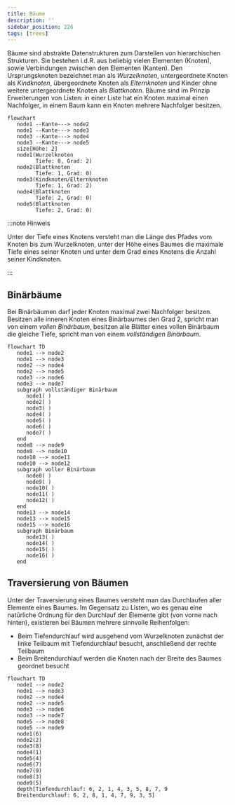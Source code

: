```yaml
---
title: Bäume
description: ''
sidebar_position: 226
tags: [trees]
---
```


Bäume sind abstrakte Datenstrukturen zum Darstellen von hierarchischen
Strukturen. Sie bestehen i.d.R. aus beliebig vielen Elementen (Knoten), sowie
Verbindungen zwischen den Elementen (Kanten). Den Ursprungsknoten bezeichnet man
als _Wurzelknoten_, untergeordnete Knoten als _Kindknoten_, übergeordnete Knoten
als _Elternknoten_ und Kinder ohne weitere untergeordnete Knoten als
_Blattknoten_. Bäume sind im Prinzip Erweiterungen von Listen: in einer Liste
hat ein Knoten maximal einen Nachfolger, in einem Baum kann ein Knoten mehrere
Nachfolger besitzen.

```mermaid
flowchart
   node1 --Kante---> node2
   node1 --Kante---> node3
   node3 --Kante---> node4
   node3 --Kante---> node5
   size[Höhe: 2]
   node1(Wurzelknoten
         Tiefe: 0, Grad: 2)
   node2(Blattknoten
         Tiefe: 1, Grad: 0)
   node3(Kindknoten/Elternknoten
         Tiefe: 1, Grad: 2)
   node4(Blattknoten
         Tiefe: 2, Grad: 0)
   node5(Blattknoten
         Tiefe: 2, Grad: 0)
```

:::note Hinweis

Unter der Tiefe eines Knotens versteht man die Länge des Pfades vom Knoten bis
zum Wurzelknoten, unter der Höhe eines Baumes die maximale Tiefe eines seiner
Knoten und unter dem Grad eines Knotens die Anzahl seiner Kindknoten.

:::

## Binärbäume

Bei Binärbäumen darf jeder Knoten maximal zwei Nachfolger besitzen. Besitzen
alle inneren Knoten eines Binärbaumes den Grad 2, spricht man von einem _vollen
Binärbaum_, besitzen alle Blätter eines vollen Binärbaum die gleiche Tiefe,
spricht man von einem _vollständigen Binärbaum_.

```mermaid
flowchart TD
   node1 --> node2
   node1 --> node3
   node2 --> node4
   node2 --> node5
   node3 --> node6
   node3 --> node7
   subgraph vollständiger Binärbaum
      node1( )
      node2( )
      node3( )
      node4( )
      node5( )
      node6( )
      node7( )
   end
   node8 --> node9
   node8 --> node10
   node10 --> node11
   node10 --> node12
   subgraph voller Binärbaum
      node8( )
      node9( )
      node10( )
      node11( )
      node12( )
   end
   node13 --> node14
   node13 --> node15
   node15 --> node16
   subgraph Binärbaum
      node13( )
      node14( )
      node15( )
      node16( )
   end
```

## Traversierung von Bäumen

Unter der Traversierung eines Baumes versteht man das Durchlaufen aller Elemente
eines Baumes. Im Gegensatz zu Listen, wo es genau eine natürliche Ordnung für
den Durchlauf der Elemente gibt (von vorne nach hinten), existieren bei Bäumen
mehrere sinnvolle Reihenfolgen:

- Beim Tiefendurchlauf wird ausgehend vom Wurzelknoten zunächst der linke
  Teilbaum mit Tiefendurchlauf besucht, anschließend der rechte Teilbaum
- Beim Breitendurchlauf werden die Knoten nach der Breite des Baumes geordnet
  besucht

```mermaid
flowchart TD
   node1 --> node2
   node1 --> node3
   node2 --> node4
   node2 --> node5
   node3 --> node6
   node3 --> node7
   node5 --> node8
   node5 --> node9
   node1(6)
   node2(2)
   node3(8)
   node4(1)
   node5(4)
   node6(7)
   node7(9)
   node8(3)
   node9(5)
   depth[Tiefendurchlauf: 6, 2, 1, 4, 3, 5, 8, 7, 9
   Breitendurchlauf: 6, 2, 8, 1, 4, 7, 9, 3, 5]
```
